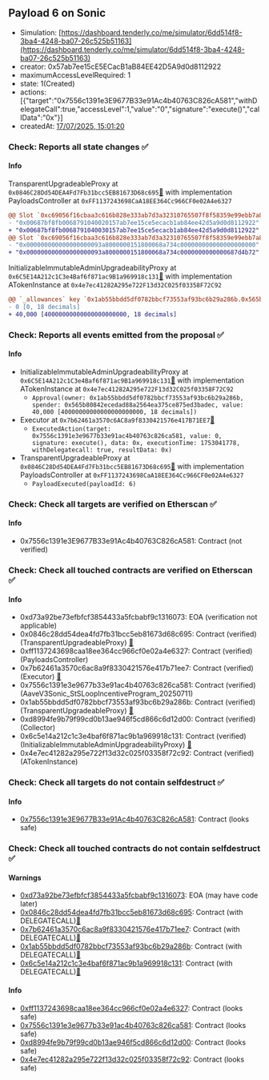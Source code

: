 ## Payload 6 on Sonic

- Simulation: [https://dashboard.tenderly.co/me/simulator/6dd514f8-3ba4-4248-ba07-26c525b51163](https://dashboard.tenderly.co/me/simulator/6dd514f8-3ba4-4248-ba07-26c525b51163)
- creator: 0x57ab7ee15cE5ECacB1aB84EE42D5A9d0d8112922
- maximumAccessLevelRequired: 1
- state: 1(Created)
- actions: [{"target":"0x7556c1391e3E9677B33e91Ac4b40763C826cA581","withDelegateCall":true,"accessLevel":1,"value":"0","signature":"execute()","callData":"0x"}]
- createdAt: [17/07/2025, 15:01:20](https://sonicscan.org/tx/0x714ab14681b54623fe233a26a581f6e673693d9183f70560c596e32be8442793)

### Check: Reports all state changes :white_check_mark:

#### Info


TransparentUpgradeableProxy at `0x0846C28Dd54DEA4Fd7Fb31bcc5EB81673D68c695`[:ghost:](https://github.com/bgd-labs/aave-address-book "GovernanceV3Sonic.PAYLOADS_CONTROLLER") with implementation PayloadsController at `0xFF1137243698CaA18EE364Cc966CF0e02A4e6327`
```diff
@@ Slot `0xc69056f16cbaa3c616b828e333ab7d3a32310765507f8f58359e99ebb7a885f3` @@
- "0x00687bf8fb0068791040020157ab7ee15ce5ecacb1ab84ee42d5a9d0d8112922"
+ "0x00687bf8fb0068791040030157ab7ee15ce5ecacb1ab84ee42d5a9d0d8112922"
@@ Slot `0xc69056f16cbaa3c616b828e333ab7d3a32310765507f8f58359e99ebb7a885f4` @@
- "0x000000000000000000093a8000000151800068a734c000000000000000000000"
+ "0x000000000000000000093a8000000151800068a734c0000000000000687d4b72"
```

InitializableImmutableAdminUpgradeabilityProxy at `0x6C5E14A212c1C3e4Baf6f871ac9B1a969918c131`[:ghost:](https://github.com/bgd-labs/aave-address-book "AaveV3Sonic.ASSETS.wS.A_TOKEN") with implementation ATokenInstance at `0x4e7ec41282A295e722F13d32C025f03358F72C92`
```diff
@@ `_allowances` key `0x1ab55bbdd5df0782bbcf73553af93bc6b29a286b.0x565b80842ecedad88a2564ea375ce875ed3badec` @@
- 0 [0, 18 decimals]
+ 40,000 [40000000000000000000000, 18 decimals]
```


### Check: Reports all events emitted from the proposal :white_check_mark:

#### Info

- InitializableImmutableAdminUpgradeabilityProxy at `0x6C5E14A212c1C3e4Baf6f871ac9B1a969918c131`[:ghost:](https://github.com/bgd-labs/aave-address-book "AaveV3Sonic.ASSETS.wS.A_TOKEN") with implementation ATokenInstance at `0x4e7ec41282A295e722F13d32C025f03358F72C92`
  - `Approval(owner: 0x1ab55bbdd5df0782bbcf73553af93bc6b29a286b, spender: 0x565b80842ecedad88a2564ea375ce875ed3badec, value: 40,000 [40000000000000000000000, 18 decimals])`
- Executor at `0x7b62461a3570c6AC8a9f8330421576e417B71EE7`[:ghost:](https://github.com/bgd-labs/aave-address-book "AaveV3Sonic.ACL_ADMIN, GovernanceV3Sonic.EXECUTOR_LVL_1")
  - `ExecutedAction(target: 0x7556c1391e3e9677b33e91ac4b40763c826ca581, value: 0, signature: execute(), data: 0x, executionTime: 1753041778, withDelegatecall: true, resultData: 0x)`
- TransparentUpgradeableProxy at `0x0846C28Dd54DEA4Fd7Fb31bcc5EB81673D68c695`[:ghost:](https://github.com/bgd-labs/aave-address-book "GovernanceV3Sonic.PAYLOADS_CONTROLLER") with implementation PayloadsController at `0xFF1137243698CaA18EE364Cc966CF0e02A4e6327`
  - `PayloadExecuted(payloadId: 6)`

### Check: Check all targets are verified on Etherscan :white_check_mark:

#### Info

- 0x7556c1391e3E9677B33e91Ac4b40763C826cA581: Contract (not verified) 

### Check: Check all touched contracts are verified on Etherscan :white_check_mark:

#### Info

- 0xd73a92be73efbfcf3854433a5fcbabf9c1316073: EOA (verification not applicable)
- 0x0846c28dd54dea4fd7fb31bcc5eb81673d68c695: Contract (verified) (TransparentUpgradeableProxy) [:ghost:](https://github.com/bgd-labs/aave-address-book "GovernanceV3Sonic.PAYLOADS_CONTROLLER")
- 0xff1137243698caa18ee364cc966cf0e02a4e6327: Contract (verified) (PayloadsController) 
- 0x7b62461a3570c6ac8a9f8330421576e417b71ee7: Contract (verified) (Executor) [:ghost:](https://github.com/bgd-labs/aave-address-book "AaveV3Sonic.ACL_ADMIN, GovernanceV3Sonic.EXECUTOR_LVL_1")
- 0x7556c1391e3e9677b33e91ac4b40763c826ca581: Contract (verified) (AaveV3Sonic_StSLoopIncentiveProgram_20250711) 
- 0x1ab55bbdd5df0782bbcf73553af93bc6b29a286b: Contract (verified) (TransparentUpgradeableProxy) [:ghost:](https://github.com/bgd-labs/aave-address-book "AaveV3Sonic.COLLECTOR")
- 0xd8994fe9b79f99cd0b13ae946f5cd866c6d12d00: Contract (verified) (Collector) 
- 0x6c5e14a212c1c3e4baf6f871ac9b1a969918c131: Contract (verified) (InitializableImmutableAdminUpgradeabilityProxy) [:ghost:](https://github.com/bgd-labs/aave-address-book "AaveV3Sonic.ASSETS.wS.A_TOKEN")
- 0x4e7ec41282a295e722f13d32c025f03358f72c92: Contract (verified) (ATokenInstance) 

### Check: Check all targets do not contain selfdestruct :white_check_mark:

#### Info

- [0x7556c1391e3E9677B33e91Ac4b40763C826cA581](https://sonicscan.org/address/0x7556c1391e3E9677B33e91Ac4b40763C826cA581): Contract (looks safe)

### Check: Check all touched contracts do not contain selfdestruct :white_check_mark:

#### Warnings

- [0xd73a92be73efbfcf3854433a5fcbabf9c1316073](https://sonicscan.org/address/0xd73a92be73efbfcf3854433a5fcbabf9c1316073): EOA (may have code later)
- [0x0846c28dd54dea4fd7fb31bcc5eb81673d68c695](https://sonicscan.org/address/0x0846c28dd54dea4fd7fb31bcc5eb81673d68c695): Contract (with DELEGATECALL)[:ghost:](https://github.com/bgd-labs/aave-address-book "GovernanceV3Sonic.PAYLOADS_CONTROLLER")
- [0x7b62461a3570c6ac8a9f8330421576e417b71ee7](https://sonicscan.org/address/0x7b62461a3570c6ac8a9f8330421576e417b71ee7): Contract (with DELEGATECALL)[:ghost:](https://github.com/bgd-labs/aave-address-book "AaveV3Sonic.ACL_ADMIN, GovernanceV3Sonic.EXECUTOR_LVL_1")
- [0x1ab55bbdd5df0782bbcf73553af93bc6b29a286b](https://sonicscan.org/address/0x1ab55bbdd5df0782bbcf73553af93bc6b29a286b): Contract (with DELEGATECALL)[:ghost:](https://github.com/bgd-labs/aave-address-book "AaveV3Sonic.COLLECTOR")
- [0x6c5e14a212c1c3e4baf6f871ac9b1a969918c131](https://sonicscan.org/address/0x6c5e14a212c1c3e4baf6f871ac9b1a969918c131): Contract (with DELEGATECALL)[:ghost:](https://github.com/bgd-labs/aave-address-book "AaveV3Sonic.ASSETS.wS.A_TOKEN")

#### Info

- [0xff1137243698caa18ee364cc966cf0e02a4e6327](https://sonicscan.org/address/0xff1137243698caa18ee364cc966cf0e02a4e6327): Contract (looks safe)
- [0x7556c1391e3e9677b33e91ac4b40763c826ca581](https://sonicscan.org/address/0x7556c1391e3e9677b33e91ac4b40763c826ca581): Contract (looks safe)
- [0xd8994fe9b79f99cd0b13ae946f5cd866c6d12d00](https://sonicscan.org/address/0xd8994fe9b79f99cd0b13ae946f5cd866c6d12d00): Contract (looks safe)
- [0x4e7ec41282a295e722f13d32c025f03358f72c92](https://sonicscan.org/address/0x4e7ec41282a295e722f13d32c025f03358f72c92): Contract (looks safe)

